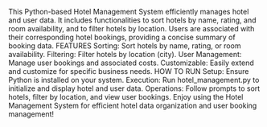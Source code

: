 This Python-based Hotel Management System efficiently manages hotel and user data. It includes functionalities to sort hotels by name, rating, and room availability, and to filter hotels by location. Users are associated with their corresponding hotel bookings, providing a concise summary of booking data.
FEATURES
Sorting: Sort hotels by name, rating, or room availability.
Filtering: Filter hotels by location (city).
User Management: Manage user bookings and associated costs.
Customizable: Easily extend and customize for specific business needs.
HOW TO RUN
Setup: Ensure Python is installed on your system.
Execution: Run hotel_management.py to initialize and display hotel and user data.
Operations: Follow prompts to sort hotels, filter by location, and view user bookings.
Enjoy using the Hotel Management System for efficient hotel data organization and user booking management!
